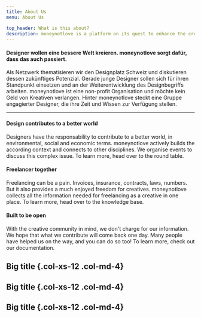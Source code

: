 ```yaml
---
title: About Us
menu: About Us

top_header: What is this about?
description: moneynotlove is a platform on its quest to enhance the creative industry.
---
```


<div class="row" markdown="1">
<div class="col-xs-8 col-md-4"><h4>

Designer wollen eine bessere Welt kreieren. moneynotlove sorgt dafür, dass das auch passiert.

</h4></div>
<div class="col-xs-12 col-md-8">

Als Netzwerk thematisieren wir den Designplatz Schweiz und diskutieren dessen zukünftiges Potenzial. Gerade junge Designer sollen sich für ihren Standpunkt einsetzen und an der Weiterentwicklung des Designbegriffs arbeiten. moneynotlove ist eine non-profit Organisation und möchte kein Geld von Kreativen verlangen. Hinter moneynotlove steckt eine Gruppe engagierter Designer, die ihre Zeit und Wissen zur Verfügung stellen.

</div>

<hr>

<div class="col-xs-12 col-md-4">
<h4>Design contributes to a better world</h4>
<p>
Designers have the responsability to contribute to a better world, in environmental, social and economic terms. moneynotlove actively builds the according context and connects to other disciplines. We organise events to discuss this complex issue. To learn more, head over to the round table.
</p>
</div>

<div class="col-xs-12 col-md-4">
<h4>Freelancer together</h4>
<p>
Freelancing can be a pain. Invoices, insurance, contracts, laws, numbers. But it also provides a much enjoyed freedom for creatives. moneynotlove collects all the information needed for freelancing as a creative in one place. To learn more, head over to the knowledge base.
</p>
</div>

<div class="col-xs-12 col-md-4">
<h4>Built to be open</h4>
<p>
With the creative community in mind, we don't charge for our information. We hope that what we contribute will come back one day. Many people have helped us on the way, and you can do so too! To learn more, check out our documentation.
</p>
</div>

</div>

## Big title {.col-xs-12 .col-md-4}
## Big title {.col-xs-12 .col-md-4}
## Big title {.col-xs-12 .col-md-4}
